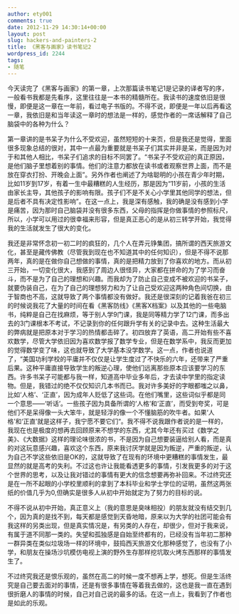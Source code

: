 ```yaml
---
author: ety001
comments: true
date: 2012-11-29 14:30:14+00:00
layout: post
slug: hackers-and-painters-2
title: 《黑客与画家》读书笔记2
wordpress_id: 2244
tags:
- 随笔
---
```


今天读完了《黑客与画家》的第一章，上次那篇读书笔记1是记录的译者写的序，一般看书我都是先看序，这里往往是一本书的精髓所在。我读书的速度依旧是很慢，即便是这一章在一年前，看过电子书版的。不得不说，即便是一年以后再看这一章，我依旧是和当年读这一章时的想法是一样的，感觉作者的一席话解释了自己脑袋中的各种为什么？

第一章讲的是书呆子为什么不受欢迎，虽然短短的十来页，但是我还是觉得，里面很多现象总结的很对，其中一点最为重要就是书呆子们其实并非是呆，而是因为对于和其他人相比，书呆子们追求的目标不同罢了。“书呆子不受欢迎的真正原因，是他们脑子里想着别的事情。他们的注意力都放在读书或者观察世界上面，而不是放在穿衣打扮、开晚会上面”。另外作者也阐述了为啥聪明的小孩在青少年时期，比如11岁到17岁，有着一生中最糟糕的人生经历，那是因为“11岁前，小孩的生活由家长主导，其他孩子的影响有限。孩子们不是不关心小学里其他同学的想法，但是后者不具有决定性影响”。在这一点上，我是深有感触，我的确是没有感到小学是痛苦，因为那时自己脑袋并没有很多东西，父母的指挥是你做事情的参照标尺，所以，小学可以用过的很幸福来形容，但是真正恶心的是从初三转学开始，我觉得我的生活就发生了很大的变化。<!-- more -->

我还是非常怀念初一初二时的疯狂的，几个人在弄元铮集团，搞所谓的西天旅游文化，甚至是藏传佛教（尽管我到现在也不知道其中的任何知识），但是不得不说那两年，真的是在做你自己想做的事情，真的是把精力放到了你喜欢的地方。而从初三开始，一切变化很大，我感到了周边人很怪异，大家都在拼命的为了学习而奋斗，而不是为了自己的理想和兴趣。而我却为了防止自己变成不被欢迎的书呆子，就要伪装自己，在为了自己的理想努力和为了让自己受欢迎这两种角色间切换，由于智商也不高，这就导致了两个事情都没有做好。我还是很深刻的记着我爸在初三的时候说我花了大量的时间在看《黑客防线》《黑客X档案》以及其他的一些电脑书，纯粹是自己在找麻烦，等于别人学9门课，我是同等精力学了12门课，而多出去的3门课根本不考试，不记录到你的任何跟升学有关的记录中去。这种生活最大的弊病就是把原本对于学习的热情都击碎了。初四放弃了英语，高二开始有些不喜欢数学，尽管大学依旧因为喜欢数学报了数学专业，但是在数学系中，我反而更加的觉得数学变了味，这也就导致了大学基本没学数学。这一点，作者也说道了，“美国功利学校的平庸并不仅仅是让学生度过了不快乐的六年，还带来了严重后果。这种平庸直接导致学生的叛逆心理，使他们远离那些原本应该要学习的东西。许多书呆子可能都与我一样，知道高中毕业多年后，才去读中学里的指定读物。但是，我错过的绝不仅仅知识几本书而已。我对许多美好的字眼都嗤之以鼻，比如‘人格’、‘正直’，因为成年人贬低了这些词。在他们嘴里，这些词似乎都是同一个意思——‘听话’。一些孩子因为具备所谓的‘人格’和‘正直’，而受到夸奖，可是他们不是呆得像一头大笨牛，就是轻浮的像一个不懂脑筋的吹牛者。如果‘人格’和‘正直’就是这样子，我宁愿不要它们“。我不得不说我跟作者说的是一样的，我现在也是极度的想再去回顾原来不想学的东西，尤其今年还有买过《数学之美》、《大数据》这样的理论味很浓的书，不是因为自己想要装逼给别人看，而是真的对这玩意感兴趣，喜欢这个东西，原来我讨厌学就是因为叛逆，严重的叛逆，认为自己不学这些依旧是OK的，这就导致了在现有的环境中更糟糕的事情发生，最显然的就是高考的失利。不过这也许让我能看透更多的事情，引发我更多的对于这个世界的思考，以及让我对错过的事情有更大的信念想要再弥补回来。不过终究还是在一所不起眼的小学校里顺利的拿到了本科毕业和学士学位的证明，虽然这两张纸的价值几乎为0,但确实是很多人从初中开始就定为了努力的目标的说。

不得不说从初中开始，真正意义上（我的意思是臭味相投）的朋友就没有结交到几个，因为真的是找不到，每天都是感觉到天昏地暗，原来以为大学的社团可能会有我这样的另类出现，但是真实情况是，有另类的人存在，却很少，但对于我来说，有属于道不同那一类的。失望和孤独感是自始至终都有的，已经没有当年初二那种一群异类在类似垃圾场一样的环境中，鼓捣西天旅游文化那种感觉了，也没有了小学，和朋友在操场沙坑模仿电视上演的野外生存那样挖坑取火烤东西那样的事情发生了。

不过终究我还是恨乐观的，虽然在高二的时候一度不想再上学，想死。但是生活终究是自己要去面对的事情，还是有很多事情在等着我去做的，这也是我一直在遇到很折磨人的事情的时候，自己对自己说的最多的话。在这一点上，我看到了作者也是如此的乐观。

